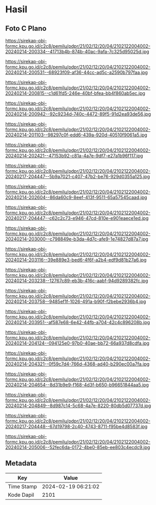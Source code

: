 # Hasil

## Foto C Plano

https://sirekap-obj-formc.kpu.go.id/c2c8/pemilu/pdpr/21/02/12/20/04/2102122004002-20240214-200334--41713b4b-874b-40ac-9afa-7c325d95025d.jpg

https://sirekap-obj-formc.kpu.go.id/c2c8/pemilu/pdpr/21/02/12/20/04/2102122004002-20240214-200531--68923f09-af36-44cc-ad5c-a2590b797faa.jpg

https://sirekap-obj-formc.kpu.go.id/c2c8/pemilu/pdpr/21/02/12/20/04/2102122004002-20240214-200815--c1d61fd5-246e-40bf-bfea-bb4f860ab5ec.jpg

https://sirekap-obj-formc.kpu.go.id/c2c8/pemilu/pdpr/21/02/12/20/04/2102122004002-20240214-200942--92c9234d-740c-4472-89f5-91d2ea93de56.jpg

https://sirekap-obj-formc.kpu.go.id/c2c8/pemilu/pdpr/21/02/12/20/04/2102122004002-20240214-201103--98297c0f-edd6-439a-920d-40510f9061a5.jpg

https://sirekap-obj-formc.kpu.go.id/c2c8/pemilu/pdpr/21/02/12/20/04/2102122004002-20240214-202421--47153b92-c81a-4a7e-9df7-e27a1b96f117.jpg

https://sirekap-obj-formc.kpu.go.id/c2c8/pemilu/pdpr/21/02/12/20/04/2102122004002-20240217-204447--5b9a7021-c407-47b2-be76-929d0355a125.jpg

https://sirekap-obj-formc.kpu.go.id/c2c8/pemilu/pdpr/21/02/12/20/04/2102122004002-20240214-202604--86da60c9-8eef-413f-9511-65a57545caad.jpg

https://sirekap-obj-formc.kpu.go.id/c2c8/pemilu/pdpr/21/02/12/20/04/2102122004002-20240217-204447--c62c2c73-e946-47cd-810e-e901eaece1ed.jpg

https://sirekap-obj-formc.kpu.go.id/c2c8/pemilu/pdpr/21/02/12/20/04/2102122004002-20240214-203000--c798849e-b3da-4d7c-afe9-1e74827d87a7.jpg

https://sirekap-obj-formc.kpu.go.id/c2c8/pemilu/pdpr/21/02/12/20/04/2102122004002-20240214-203116--39e889e3-bed6-4f6f-a2b4-edf9d81b27a6.jpg

https://sirekap-obj-formc.kpu.go.id/c2c8/pemilu/pdpr/21/02/12/20/04/2102122004002-20240214-203238--12767c89-eb3b-416c-aabf-94d9289382fc.jpg

https://sirekap-obj-formc.kpu.go.id/c2c8/pemilu/pdpr/21/02/12/20/04/2102122004002-20240214-203758--9485ef1f-1026-491a-b90f-f2bebe2936b4.jpg

https://sirekap-obj-formc.kpu.go.id/c2c8/pemilu/pdpr/21/02/12/20/04/2102122004002-20240214-203951--af587e68-6e42-44fb-a704-42c4c896208b.jpg

https://sirekap-obj-formc.kpu.go.id/c2c8/pemilu/pdpr/21/02/12/20/04/2102122004002-20240214-204124--094125e0-97b0-40ae-bb72-66a937d8cdfa.jpg

https://sirekap-obj-formc.kpu.go.id/c2c8/pemilu/pdpr/21/02/12/20/04/2102122004002-20240214-204321--0f59c7d4-766d-4368-ad40-b290ec00a7fa.jpg

https://sirekap-obj-formc.kpu.go.id/c2c8/pemilu/pdpr/21/02/12/20/04/2102122004002-20240214-204654--8d31b9e9-f168-4d3f-b650-b96651844aa5.jpg

https://sirekap-obj-formc.kpu.go.id/c2c8/pemilu/pdpr/21/02/12/20/04/2102122004002-20240214-204849--8d987c14-5c68-4a7e-8220-80db5d07737d.jpg

https://sirekap-obj-formc.kpu.go.id/c2c8/pemilu/pdpr/21/02/12/20/04/2102122004002-20240217-204448--67d19798-2c40-4743-8711-f95be4d8583f.jpg

https://sirekap-obj-formc.kpu.go.id/c2c8/pemilu/pdpr/21/02/12/20/04/2102122004002-20240214-205006--52fec6da-0172-4be0-85eb-ee803c4ecdc9.jpg


## Metadata

| Key        | Value               |
| ---------- | ------------------- |
| Time Stamp | 2024-02-19 06:21:02 |
| Kode Dapil | 2101                |



